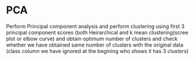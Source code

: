 # PCA
Perform Principal component analysis and perform clustering using first 3 principal component scores (both Heirarchical and k mean clustering(scree plot or elbow curve) and obtain optimum number of clusters and check whether we have obtained same number of clusters with the original data (class column we have ignored at the begining who shows it has 3 clusters)
